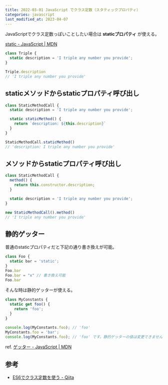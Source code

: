 ```yaml
---
title: 2022-03-01 JavaScript でクラス定数（スタティックプロパティ）
categories: javascript
last_modified_at: 2023-04-07
---
```


JavaScriptでクラス定数っぽいことしたい場合は **staticプロパティ** が使える。

[static - JavaScript \| MDN](https://developer.mozilla.org/ja/docs/Web/JavaScript/Reference/Classes/static)

```js
class Triple {
  static description = 'I triple any number you provide';
}
```

```js
Triple.description
// 'I triple any number you provide'
```

## staticメソッドからstaticプロパティ呼び出し

```js
class StaticMethodCall {
  static description = 'I triple any number you provide';

  static staticMethod() {
    return `description: ${this.description}`
  }
}
```

```js
StaticMethodCall.staticMethod()
// 'description: I triple any number you provide'
```

## メソッドからstaticプロパティ呼び出し

```js
class StaticMethodCall {
  method() {
    return this.constructor.description;
  }

  static description = 'I triple any number you provide';
}
```

```js
new StaticMethodCall().method()
// 'I triple any number you provide'
```

## 静的ゲッター

普通のstaticプロパティだと下記の通り書き換えが可能。

```js
class Foo {
  static bar = 'static';
}
Foo.bar
Foo.bar = "x" // 書き換え可能
Foo.bar
````

そんな時は静的ゲッターが使える。

```js
class MyConstants {
  static get foo() {
    return 'foo';
  }
}

console.log(MyConstants.foo); // 'foo'
MyConstants.foo = 'bar';
console.log(MyConstants.foo); // 'foo' です。静的ゲッターの値は変更できません
```

ref. [ゲッター - JavaScript \| MDN](https://developer.mozilla.org/ja/docs/Web/JavaScript/Reference/Functions/get)

## 参考

- [ES6でクラス定数を使う - Qiita](https://qiita.com/noriaki/items/e7adaaf440020fbf6836)

